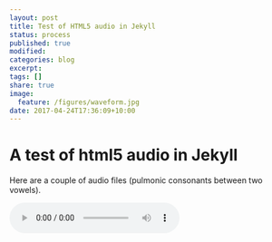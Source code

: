 ```yaml
---
layout: post
title: Test of HTML5 audio in Jekyll 
status: process
published: true
modified:
categories: blog
excerpt:
tags: []
share: true
image:
  feature: /figures/waveform.jpg
date: 2017-04-24T17:36:09+10:00
---
```


# A test of html5 audio in Jekyll

Here are a couple of audio files (pulmonic consonants between two vowels).  

<audio controls>
<source src="/audio/arda.wav">
<source src="/audio/aGa.wav">
<p>Your browser does not support audio playback, download the file:
  <a href="/audio/arda.wav">WAV</a>
  <a href="/audio/aGa.wav">WAV</a>
  </audio>  
  
## Can I use an waveform as the image?

